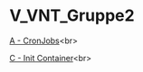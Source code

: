 # V_VNT_Gruppe2
[A - CronJobs](https://github.com/pineapplepeewee/V_VNT_Gruppe2/blob/main/A_CronJobs.md")<br>

[C - Init Container](https://github.com/pineapplepeewee/V_VNT_Gruppe2/blob/main/C_InitContainer.md")<br>


